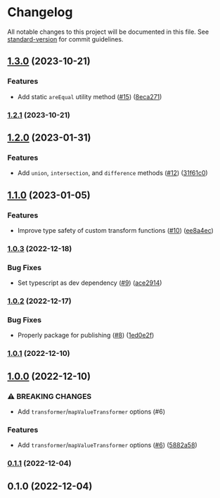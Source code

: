 # Changelog

All notable changes to this project will be documented in this file. See [standard-version](https://github.com/conventional-changelog/standard-version) for commit guidelines.

## [1.3.0](https://github.com/adamhamlin/deep-equality-data-structures/compare/v1.2.1...v1.3.0) (2023-10-21)


### Features

* Add static `areEqual` utility method ([#15](https://github.com/adamhamlin/deep-equality-data-structures/issues/15)) ([8eca271](https://github.com/adamhamlin/deep-equality-data-structures/commit/8eca2710c7fa8cede7f7e9c96c6c0958d04e3c26))

### [1.2.1](https://github.com/adamhamlin/deep-equality-data-structures/compare/v1.2.0...v1.2.1) (2023-10-21)

## [1.2.0](https://github.com/adamhamlin/deep-equality-data-structures/compare/v1.1.0...v1.2.0) (2023-01-31)


### Features

* Add `union`, `intersection`, and `difference` methods ([#12](https://github.com/adamhamlin/deep-equality-data-structures/issues/12)) ([31f61c0](https://github.com/adamhamlin/deep-equality-data-structures/commit/31f61c0cb49f106c2c7f24ac463a0b96905ba602))

## [1.1.0](https://github.com/adamhamlin/deep-equality-data-structures/compare/v1.0.3...v1.1.0) (2023-01-05)


### Features

* Improve type safety of custom transform functions ([#10](https://github.com/adamhamlin/deep-equality-data-structures/issues/10)) ([ee8a4ec](https://github.com/adamhamlin/deep-equality-data-structures/commit/ee8a4ec5de683e0ccb0e98e171ae9d61b8bd4c21))

### [1.0.3](https://github.com/adamhamlin/deep-equality-data-structures/compare/v1.0.2...v1.0.3) (2022-12-18)


### Bug Fixes

* Set typescript as dev dependency ([#9](https://github.com/adamhamlin/deep-equality-data-structures/issues/9)) ([ace2914](https://github.com/adamhamlin/deep-equality-data-structures/commit/ace2914b61a5464f1ec9b936607693ef295ac1c3))

### [1.0.2](https://github.com/adamhamlin/deep-equality-data-structures/compare/v1.0.1...v1.0.2) (2022-12-17)


### Bug Fixes

* Properly package for publishing ([#8](https://github.com/adamhamlin/deep-equality-data-structures/issues/8)) ([1ed0e2f](https://github.com/adamhamlin/deep-equality-data-structures/commit/1ed0e2f92f8951c57e52d31e9d7d6ca4f087f3a8))

### [1.0.1](https://github.com/adamhamlin/deep-equality-data-structures/compare/v1.0.0...v1.0.1) (2022-12-10)

## [1.0.0](https://github.com/adamhamlin/deep-equality-data-structures/compare/v0.1.1...v1.0.0) (2022-12-10)

### ⚠ BREAKING CHANGES

- Add `transformer`/`mapValueTransformer` options (#6)

### Features

- Add `transformer`/`mapValueTransformer` options ([#6](https://github.com/adamhamlin/deep-equality-data-structures/issues/6)) ([5882a58](https://github.com/adamhamlin/deep-equality-data-structures/commit/5882a5881f2116e1e6fbae1a86f88d6bf2e07c6a))

### [0.1.1](https://github.com/adamhamlin/deep-equality-data-structures/compare/v0.1.0...v0.1.1) (2022-12-04)

## 0.1.0 (2022-12-04)
